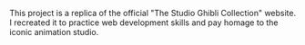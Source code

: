 This project is a replica of the official "The Studio Ghibli Collection" website. I recreated it to practice web development skills and pay homage to the iconic animation studio. 
